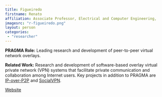 ```yaml
---
title: Figueiredo
firstname: Renato 
affiliation: Associate Professor, Electrical and Computer Engineering, University of Florida
imagesrc: "r-figueiredo.png"
layout: person
categories:
 - "researcher"
---
```


**PRAGMA Role:** Leading research and development of peer-to-peer virtual network overlays.

**Related Work:** Research and development of software-based overlay virtual
private network (VPN) systems that facilitate private communication and
collaboration among Internet users. Key projects in addition to PRAGMA are
[IP-over-P2P][1]  and [SocialVPN][2].

[Website][3]

[1]: http://ipop-project.org/
[2]: http://socialvpn.org/
[3]: http://byron.acis.ufl.edu/
        
        
         
         
